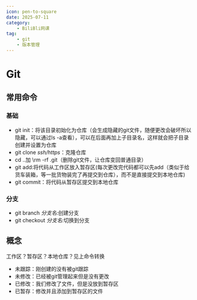 ```yaml
---
icon: pen-to-square
date: 2025-07-11
category:
    - BiliBli网课
tag:
    - git
    - 版本管理
---
```

# Git
## 常用命令
### 基础
- git init：将该目录初始化为仓库（会生成隐藏的git文件，随便更改会破坏所以隐藏，可以通过ls -a查看），可以在后面再加上子目录名，这样就会把子目录创建并设置为仓库
- git clone *ssh/https*：克隆仓库
- cd ..加 \rm -rf .git（删除git文件，让仓库变回普通目录）
- git add:将代码从工作区放入暂存区(每次更改完代码都可以先add（类似于给货车装箱，等一批货物装完了再提交到仓库），而不是直接提交到本地仓库)
- git commit：将代码从暂存区提交到本地仓库

### 分支
- git branch *分支名*:创建分支
- git checkout *分支名*:切换到分支 

## 概念
工作区？暂存区？本地仓库？见上命令转换


- 未跟踪：刚创建的没有被git跟踪
- 未修改：已经被git管理起来但是没有更改
- 已修改：我们修改了文件，但是没放到暂存区
- 已暂存：修改并且添加到暂存区的文件

